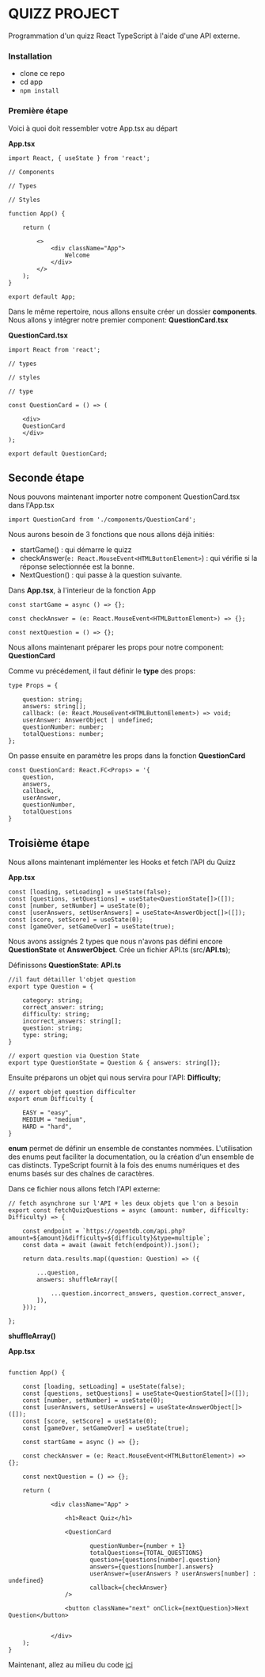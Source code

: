 # QUIZZ PROJECT

Programmation d'un quizz React TypeScript à l'aide d'une API externe.

### Installation

- clone ce repo
- cd app
- ``npm install``

### Première étape

Voici à quoi doit ressembler votre App.tsx au départ

**App.tsx**
```
import React, { useState } from 'react';

// Components

// Types 

// Styles

function App() {

    return (

        <>
            <div className="App">
                Welcome
            </div>
        </>
    );
}

export default App;
```
Dans le même repertoire, nous allons ensuite créer un dossier **components**.
Nous allons y intégrer notre premier component: **QuestionCard.tsx**

**QuestionCard.tsx**

```
import React from 'react';

// types

// styles

// type

const QuestionCard = () => (

    <div>
    QuestionCard
    </div>
);

export default QuestionCard;
```
## Seconde étape

Nous pouvons maintenant importer notre component QuestionCard.tsx dans l'App.tsx


```
import QuestionCard from './components/QuestionCard';
```
Nous aurons besoin de 3 fonctions que nous allons déjà initiés:
- startGame() : qui démarre le quizz
- checkAnswer(``e: React.MouseEvent<HTMLButtonElement>``) : qui vérifie si la réponse selectionnée est la bonne.
- NextQuestion() : qui passe à la question suivante.
  

Dans **App.tsx**, à l'interieur de la fonction App
```
const startGame = async () => {};

const checkAnswer = (e: React.MouseEvent<HTMLButtonElement>) => {};

const nextQuestion = () => {};

```

<!-- 
**App.tsx**
```
///App.tsx 2

import React, { useState } from 'react';


// Components
import QuestionCard from './components/QuestionCard';

// Types 


// Styles


function App() {

    const startGame = async () => {};

    const checkAnswer = (e: React.MouseEvent<HTMLButtonElement>) => {};

    const nextQuestion = () => {};

    return (

            <div className="App" >
            
                <h1>React Quiz</h1>
            
                <QuestionCard/>
                
                <button className="next" onClick={nextQuestion}>Next Question</button>
               
            
            </div>
    );
}

export default App;
``` -->

Nous allons maintenant préparer les props pour notre component:
**QuestionCard**

Comme vu précédement, il faut définir le **type** des props:

```
type Props = {

    question: string;
    answers: string[];
    callback: (e: React.MouseEvent<HTMLButtonElement>) => void;
    userAnswer: AnswerObject | undefined;
    questionNumber: number;
    totalQuestions: number;
};
```
On passe ensuite en paramètre les props dans la fonction **QuestionCard**
```
const QuestionCard: React.FC<Props> = '{
    question,
    answers,
    callback,
    userAnswer,
    questionNumber,
    totalQuestions
}
```

<!-- Voici à quoi doit ressembler votre **QuestionCard**
```
import React from 'react';

// types

// styles

// type
type Props = {

    question: string;
    answers: string[];
    callback: (e: React.MouseEvent<HTMLButtonElement>) => void;
    userAnswer: AnswerObject | undefined;
    questionNumber: number;
    totalQuestions: number;
};

const QuestionCard: React.FC<Props> = ({
    
    question,
    answers,
    callback,
    userAnswer,
    questionNumber,
    totalQuestions
}) => (

    <div>
        <p className="number">
            Question: {questionNumber} / {totalQuestions}
        </p>
        <p dangerouslySetInnerHTML={{ __html: question }}/>
        <div>
            {answers.map(answer => (
        
                <button disabled={userAnswer ? true : false} value={answer} onClick={callback}>
                    <span dangerouslySetInnerHTML= {{ __html: answer }}></span>
                </button>
            ))}
        </div>
    </div>
);

export default QuestionCard;
``` -->
## Troisième étape
Nous allons maintenant implémenter les Hooks et fetch l'API du Quizz

**App.tsx**

```
const [loading, setLoading] = useState(false);
const [questions, setQuestions] = useState<QuestionState[]>([]);
const [number, setNumber] = useState(0);
const [userAnswers, setUserAnswers] = useState<AnswerObject[]>([]);
const [score, setScore] = useState(0);
const [gameOver, setGameOver] = useState(true);

```

Nous avons assignés 2 types que nous n'avons pas défini encore **QuestionState** et **AnswerObject**.
Crée un fichier API.ts (src/**API.ts**);

Définissons **QuestionState**:
**API.ts**
```
//il faut détailler l'objet question
export type Question = {

    category: string;
    correct_answer: string;
    difficulty: string;
    incorrect_answers: string[];
    question: string;
    type: string;
}

// export question via Question State
export type QuestionState = Question & { answers: string[]};
```
Ensuite préparons un objet qui nous servira pour l'API: **Difficulty**;

```
// export objet question difficulter
export enum Difficulty {

    EASY = "easy",
    MEDIUM = "medium",
    HARD = "hard",
}
```
**enum** permet de définir un ensemble de constantes nommées. L'utilisation des enums peut faciliter la documentation, ou la création d'un ensemble de cas distincts. TypeScript fournit à la fois des enums numériques et des enums basés sur des chaînes de caractères.


Dans ce fichier nous allons fetch l'API externe:

```
// fetch asynchrone sur l'API + les deux objets que l'on a besoin 
export const fetchQuizQuestions = async (amount: number, difficulty: Difficulty) => {

    const endpoint = `https://opentdb.com/api.php?amount=${amount}&difficulty=${difficulty}&type=multiple`;
    const data = await (await fetch(endpoint)).json();
    
    return data.results.map((question: Question) => ({

        ...question,
        answers: shuffleArray([
            
            ...question.incorrect_answers, question.correct_answer,
        ]),
    }));
    
};
```

**shuffleArray()**


**App.tsx**

```

function App() {

    const [loading, setLoading] = useState(false);
    const [questions, setQuestions] = useState<QuestionState[]>([]);
    const [number, setNumber] = useState(0);
    const [userAnswers, setUserAnswers] = useState<AnswerObject[]>([]);
    const [score, setScore] = useState(0);
    const [gameOver, setGameOver] = useState(true);

    const startGame = async () => {};

    const checkAnswer = (e: React.MouseEvent<HTMLButtonElement>) => {};

    const nextQuestion = () => {};

    return (

            <div className="App" >
            
                <h1>React Quiz</h1>
            
                <QuestionCard
                       
                       questionNumber={number + 1}
                       totalQuestions={TOTAL_QUESTIONS}
                       question={questions[number].question}
                       answers={questions[number].answers}
                       userAnswer={userAnswers ? userAnswers[number] : undefined}
                       callback={checkAnswer}
                />
                
                <button className="next" onClick={nextQuestion}>Next Question</button>
               
            
            </div>
    );
}

```

<!-- **API.ts**
```
import { shuffleArray } from './utils';

//il faut détailler l'objet question
export type Question = {

    category: string;
    correct_answer: string;
    difficulty: string;
    incorrect_answers: string[];
    question: string;
    type: string;
}

// export question via Question State
export type QuestionState = Question & { answers: string[]};

// export objet question difficulter
export enum Difficulty {

    EASY = "easy",
    MEDIUM = "medium",
    HARD = "hard",
}

// fetch asynchrone sur l'API + les deux objets que l'on a besoin 
export const fetchQuizQuestions = async (amount: number, difficulty: Difficulty) => {

    const endpoint = `https://opentdb.com/api.php?amount=${amount}&difficulty=${difficulty}&type=multiple`;
    const data = await (await fetch(endpoint)).json();
    
    return data.results.map((question: Question) => ({

        ...question,
        answers: shuffleArray([
            
            ...question.incorrect_answers, question.correct_answer,
        ]),
    }));
    
};
``` -->

Maintenant, allez au milieu du code [ici](./moitié.md)